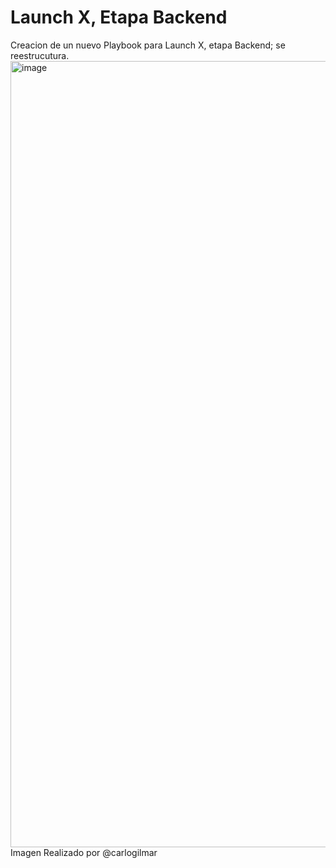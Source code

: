 # Launch X, Etapa Backend
Creacion de un nuevo Playbook para Launch X, etapa Backend; se reestrucutura.
<img width="1258" alt="image" src="https://user-images.githubusercontent.com/17634377/159150076-08acc144-733e-40f6-8b79-149fd7c8476e.png">
Imagen Realizado por @carlogilmar
